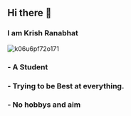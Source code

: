 ## Hi there 👋

### I am Krish Ranabhat 


![k06u6pf72o171](https://github.com/user-attachments/assets/392b6458-be8b-46c5-b6b4-134f9597f483)



### - A Student
### - Trying to be Best at everything.
### - No hobbys and aim






<!--
**KrishRanabhat/KrishRanabhat** is a ✨ _special_ ✨ repository because its `README.md` (this file) appears on your GitHub profile.

Here are some ideas to get you started:

- 🔭 I’m currently working on ...
- 🌱 I’m currently learning ...
- 👯 I’m looking to collaborate on ...
- 🤔 I’m looking for help with ...
- 💬 Ask me about ...
- 📫 How to reach me: ...
- 😄 Pronouns: ...
- ⚡ Fun fact: ...
-->
